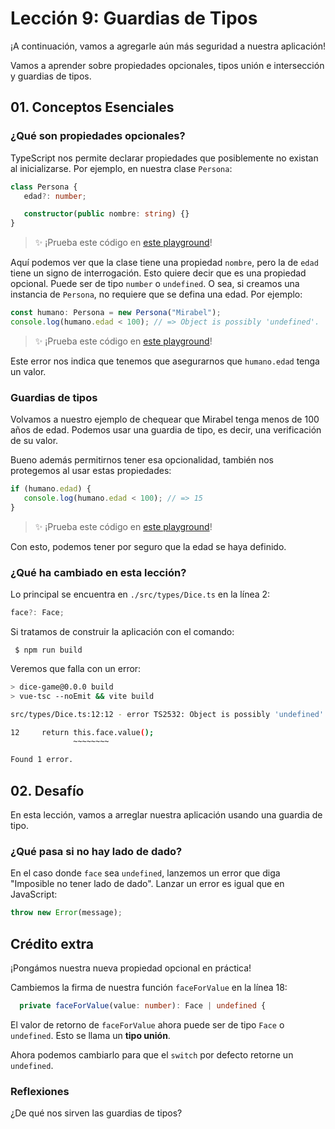 # Lección 9: Guardias de Tipos

¡A continuación, vamos a agregarle aún más seguridad a nuestra aplicación!

Vamos a aprender sobre propiedades opcionales, tipos unión e intersección y guardias de tipos.

## 01. Conceptos Esenciales

### ¿Qué son propiedades opcionales?

TypeScript nos permite declarar propiedades que posiblemente no existan al inicializarse. Por ejemplo, en nuestra clase `Persona`:

```typescript
class Persona {
   edad?: number;

   constructor(public nombre: string) {}
}
```

> ✨ ¡Prueba este código en [este playground](https://www.typescriptlang.org/play?#code/MYGwhgzhAEAKCmAnCB7AdmaBvAUNf8AJmIQPwBc0aArgLYBGSA3Hvq9MOhAC6LXDcUiABQAHavRABLYFRQNE8Sj0RS0AcwCU2AL44dQA)!

Aquí podemos ver que la clase tiene una propiedad `nombre`, pero la de `edad` tiene un signo de interrogación. Esto quiere decir que es una propiedad opcional. Puede ser de tipo `number` o `undefined`. O sea, si creamos una instancia de `Persona`, no requiere que se defina una edad. Por ejemplo:

```typescript
const humano: Persona = new Persona("Mirabel");
console.log(humano.edad < 100); // => Object is possibly 'undefined'.
```

> ✨ ¡Prueba este código en [este playground](https://www.typescriptlang.org/play?#code/MYGwhgzhAEAKCmAnCB7AdmaBvAUNf8AJmIQPwBc0aArgLYBGSA3Hvq9MOhAC6LXDcUiABQAHavRABLYFRQNE8Sj0RS0AcwCU2AL449OTmh7QAFnTBoUlBMnSYAvFXgB3OElQZhAIgCyUxDBGEG9NFiNUEHgAOhAUdWFzWksUaKISaAAeaABGAAY8sOggA)!

Este error nos indica que tenemos que asegurarnos que `humano.edad` tenga un valor.

### Guardias de tipos

Volvamos a nuestro ejemplo de chequear que Mirabel tenga menos de 100 años de edad. Podemos usar una guardia de tipo, es decir, una verificación de su valor.

Bueno además permitirnos tener esa opcionalidad, también nos protegemos al usar estas propiedades:

```typescript
if (humano.edad) {
   console.log(humano.edad < 100); // => 15
}
```

> ✨ ¡Prueba este código en [este playground](https://www.typescriptlang.org/play?#code/MYGwhgzhAEAKCmAnCB7AdmaBvAUNf8AJmIQPwBc0aArgLYBGSA3Hvq9MOhAC6LXDcUiABQAHavRABLYFRQNE8Sj0RS0AcwCU2AL449OTmh7QAFnTBoUlBMnSYAvFXgB3OElQZhAIgCyUxDBGEG9NFikAM2hhc1pLFAA6IhJtXHwOLhQQeASQFHUYiysk4kJoAB5oAEYABhqw-SA)!

Con esto, podemos tener por seguro que la edad se haya definido.

### ¿Qué ha cambiado en esta lección?

Lo principal se encuentra en `./src/types/Dice.ts` en la línea 2:

```typescript
face?: Face;
```

Si tratamos de construir la aplicación con el comando:

     $ npm run build

Veremos que falla con un error:

```bash
> dice-game@0.0.0 build
> vue-tsc --noEmit && vite build

src/types/Dice.ts:12:12 - error TS2532: Object is possibly 'undefined'.

12     return this.face.value();
              ~~~~~~~~

Found 1 error.
```

## 02. Desafío

En esta lección, vamos a arreglar nuestra aplicación usando una guardia de tipo.

### ¿Qué pasa si no hay lado de dado?

En el caso donde `face` sea `undefined`, lanzemos un error que diga "Imposible no tener lado de dado". Lanzar un error es igual que en JavaScript:

```typescript
throw new Error(message);
```

## Crédito extra

¡Pongámos nuestra nueva propiedad opcional en práctica!

Cambiemos la firma de nuestra función `faceForValue` en la línea 18:

```typescript
  private faceForValue(value: number): Face | undefined {
```

El valor de retorno de `faceForValue` ahora puede ser de tipo `Face` o `undefined`. Esto se llama un **tipo unión**.

Ahora podemos cambiarlo para que el `switch` por defecto retorne un `undefined`.

### Reflexiones

¿De qué nos sirven las guardias de tipos?
